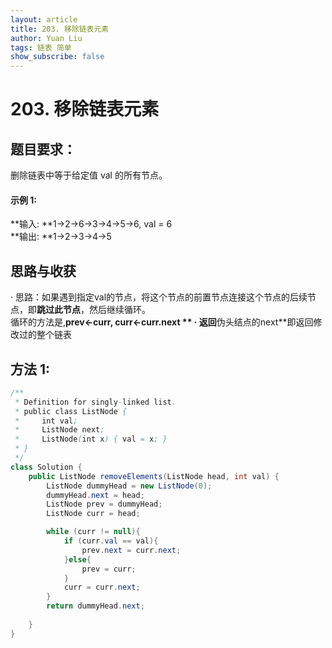 ```yaml
---
layout: article
title: 203. 移除链表元素
author: Yuan Liu
tags: 链表 简单
show_subscribe: false
---
```


# 203. 移除链表元素

## 题目要求：
删除链表中等于给定值 val 的所有节点。  
 
#### 示例 1:  
**输入: **1->2->6->3->4->5->6, val = 6  
**输出: **1->2->3->4->5  

## 思路与收获
· 思路：如果遇到指定val的节点，将这个节点的前置节点连接这个节点的后续节点，即**跳过此节点**，然后继续循环。  
循环的方法是,**prev←curr, curr←curr.next ** 
· 返回**伪头结点的next**即返回修改过的整个链表

## 方法 1:
```java
/**
 * Definition for singly-linked list.
 * public class ListNode {
 *     int val;
 *     ListNode next;
 *     ListNode(int x) { val = x; }
 * }
 */
class Solution {
    public ListNode removeElements(ListNode head, int val) {
        ListNode dummyHead = new ListNode(0);
        dummyHead.next = head;
        ListNode prev = dummyHead;
        ListNode curr = head;

        while (curr != null){
            if (curr.val == val){
                prev.next = curr.next;
            }else{
                prev = curr;
            }
            curr = curr.next;                        
        }
        return dummyHead.next;
        
    }
}
```  






